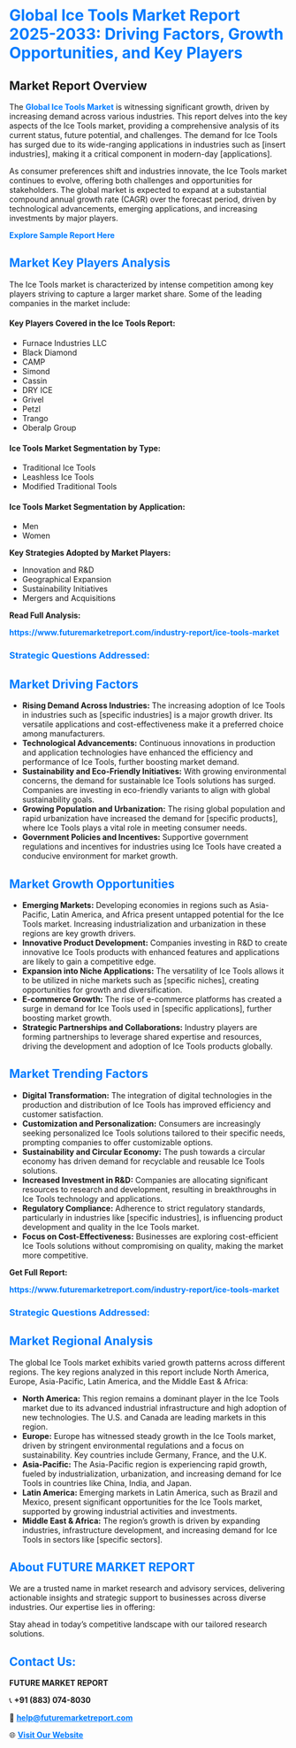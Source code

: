<h1 style="color: #007BFF;">Global Ice Tools Market Report 2025-2033: Driving Factors, Growth Opportunities, and Key Players</h1>

<section id="overview">
<h2>Market Report Overview</h2>
<p>The <a href="https://www.futuremarketreport.com/industry-report/ice-tools-market" style="color: #007BFF; text-decoration: none;"><strong>Global Ice Tools Market</strong></a> is witnessing significant growth, driven by increasing demand across various industries. This report delves into the key aspects of the Ice Tools market, providing a comprehensive analysis of its current status, future potential, and challenges. The demand for Ice Tools has surged due to its wide-ranging applications in industries such as [insert industries], making it a critical component in modern-day [applications].</p>
<p>As consumer preferences shift and industries innovate, the Ice Tools market continues to evolve, offering both challenges and opportunities for stakeholders. The global market is expected to expand at a substantial compound annual growth rate (CAGR) over the forecast period, driven by technological advancements, emerging applications, and increasing investments by major players.</p>
</section>

<section id="overview">
<p><a href="https://www.futuremarketreport.com/request-sample/reportId=27861" style="color: #007BFF; text-decoration: none;"><strong>Explore Sample Report Here</strong></a></p>
</section>

<section id="key-players">
<h2 style="color: #007BFF;">Market Key Players Analysis</h2>
<p>The Ice Tools market is characterized by intense competition among key players striving to capture a larger market share. Some of the leading companies in the market include:</p>
<h4>Key Players Covered in the Ice Tools Report:</h4>
<ul><li>Furnace Industries LLC</li><li>Black Diamond</li><li>CAMP</li><li>Simond</li><li>Cassin</li><li>DRY ICE</li><li>Grivel</li><li>Petzl</li><li>Trango</li><li>Oberalp Group</li></ul>
<h4>Ice Tools Market Segmentation by Type:</h4>
<ul><li>Traditional Ice Tools</li><li>Leashless Ice Tools</li><li>Modified Traditional Tools</li></ul>

<h4>Ice Tools Market Segmentation by Application:</h4>
<ul><li>Men</li><li>Women</li></ul>
<p><strong>Key Strategies Adopted by Market Players:</strong></p>
<ul>
<li>Innovation and R&D</li>
<li>Geographical Expansion</li>
<li>Sustainability Initiatives</li>
<li>Mergers and Acquisitions</li>
</ul>
</section>

<section>
<p><strong>Read Full Analysis: </strong></p><a href="https://www.futuremarketreport.com/industry-report/ice-tools-market" style="color: #007BFF; text-decoration: none;"><strong>https://www.futuremarketreport.com/industry-report/ice-tools-market</strong></a>
<h3 style="color: #007BFF;">Strategic Questions Addressed:</h3>
</section>

<section id="driving-factors">
<h2 style="color: #007BFF;">Market Driving Factors</h2>
<ul>
<li><strong>Rising Demand Across Industries:</strong> The increasing adoption of Ice Tools in industries such as [specific industries] is a major growth driver. Its versatile applications and cost-effectiveness make it a preferred choice among manufacturers.</li>
<li><strong>Technological Advancements:</strong> Continuous innovations in production and application technologies have enhanced the efficiency and performance of Ice Tools, further boosting market demand.</li>
<li><strong>Sustainability and Eco-Friendly Initiatives:</strong> With growing environmental concerns, the demand for sustainable Ice Tools solutions has surged. Companies are investing in eco-friendly variants to align with global sustainability goals.</li>
<li><strong>Growing Population and Urbanization:</strong> The rising global population and rapid urbanization have increased the demand for [specific products], where Ice Tools plays a vital role in meeting consumer needs.</li>
<li><strong>Government Policies and Incentives:</strong> Supportive government regulations and incentives for industries using Ice Tools have created a conducive environment for market growth.</li>
</ul>
</section>

<section id="growth-opportunities">
<h2 style="color: #007BFF;">Market Growth Opportunities</h2>
<ul>
<li><strong>Emerging Markets:</strong> Developing economies in regions such as Asia-Pacific, Latin America, and Africa present untapped potential for the Ice Tools market. Increasing industrialization and urbanization in these regions are key growth drivers.</li>
<li><strong>Innovative Product Development:</strong> Companies investing in R&D to create innovative Ice Tools products with enhanced features and applications are likely to gain a competitive edge.</li>
<li><strong>Expansion into Niche Applications:</strong> The versatility of Ice Tools allows it to be utilized in niche markets such as [specific niches], creating opportunities for growth and diversification.</li>
<li><strong>E-commerce Growth:</strong> The rise of e-commerce platforms has created a surge in demand for Ice Tools used in [specific applications], further boosting market growth.</li>
<li><strong>Strategic Partnerships and Collaborations:</strong> Industry players are forming partnerships to leverage shared expertise and resources, driving the development and adoption of Ice Tools products globally.</li>
</ul>
</section>

<section id="trending-factors">
<h2 style="color: #007BFF;">Market Trending Factors</h2>
<ul>
<li><strong>Digital Transformation:</strong> The integration of digital technologies in the production and distribution of Ice Tools has improved efficiency and customer satisfaction.</li>
<li><strong>Customization and Personalization:</strong> Consumers are increasingly seeking personalized Ice Tools solutions tailored to their specific needs, prompting companies to offer customizable options.</li>
<li><strong>Sustainability and Circular Economy:</strong> The push towards a circular economy has driven demand for recyclable and reusable Ice Tools solutions.</li>
<li><strong>Increased Investment in R&D:</strong> Companies are allocating significant resources to research and development, resulting in breakthroughs in Ice Tools technology and applications.</li>
<li><strong>Regulatory Compliance:</strong> Adherence to strict regulatory standards, particularly in industries like [specific industries], is influencing product development and quality in the Ice Tools market.</li>
<li><strong>Focus on Cost-Effectiveness:</strong> Businesses are exploring cost-efficient Ice Tools solutions without compromising on quality, making the market more competitive.</li>
</ul>
</section>

<section>
<p><strong>Get Full Report: </strong></p><a href="https://www.futuremarketreport.com/industry-report/ice-tools-market" style="color: #007BFF; text-decoration: none;"><strong>https://www.futuremarketreport.com/industry-report/ice-tools-market</strong></a>
<h3 style="color: #007BFF;">Strategic Questions Addressed:</h3>
</section>


<section id="regional-analysis">
<h2 style="color: #007BFF;">Market Regional Analysis</h2>
<p>The global Ice Tools market exhibits varied growth patterns across different regions. The key regions analyzed in this report include North America, Europe, Asia-Pacific, Latin America, and the Middle East & Africa:</p>
<ul>
<li><strong>North America:</strong> This region remains a dominant player in the Ice Tools market due to its advanced industrial infrastructure and high adoption of new technologies. The U.S. and Canada are leading markets in this region.</li>
<li><strong>Europe:</strong> Europe has witnessed steady growth in the Ice Tools market, driven by stringent environmental regulations and a focus on sustainability. Key countries include Germany, France, and the U.K.</li>
<li><strong>Asia-Pacific:</strong> The Asia-Pacific region is experiencing rapid growth, fueled by industrialization, urbanization, and increasing demand for Ice Tools in countries like China, India, and Japan.</li>
<li><strong>Latin America:</strong> Emerging markets in Latin America, such as Brazil and Mexico, present significant opportunities for the Ice Tools market, supported by growing industrial activities and investments.</li>
<li><strong>Middle East & Africa:</strong> The region’s growth is driven by expanding industries, infrastructure development, and increasing demand for Ice Tools in sectors like [specific sectors].</li>
</ul>
</section>

<footer>
<h2 style="color: #007BFF;">About FUTURE MARKET REPORT</h2>
<p>We are a trusted name in market research and advisory services, delivering actionable insights and strategic support to businesses across diverse industries. Our expertise lies in offering:</p>

<p>Stay ahead in today’s competitive landscape with our tailored research solutions.</p>

<h2 style="color: #007BFF;">Contact Us:</h2>
<p><strong>FUTURE MARKET REPORT</strong></p>
<p>📞 <strong>+91 (883) 074-8030</strong></p>
<p>📧 <strong><a href="mailto:help@futuremarketreport.com" style="color: #007BFF;">help@futuremarketreport.com</a></strong></p>
<p>🌐 <strong><a href="https://www.futuremarketreport.com/" style="color: #007BFF;">Visit Our Website</a></strong></p>
</footer>